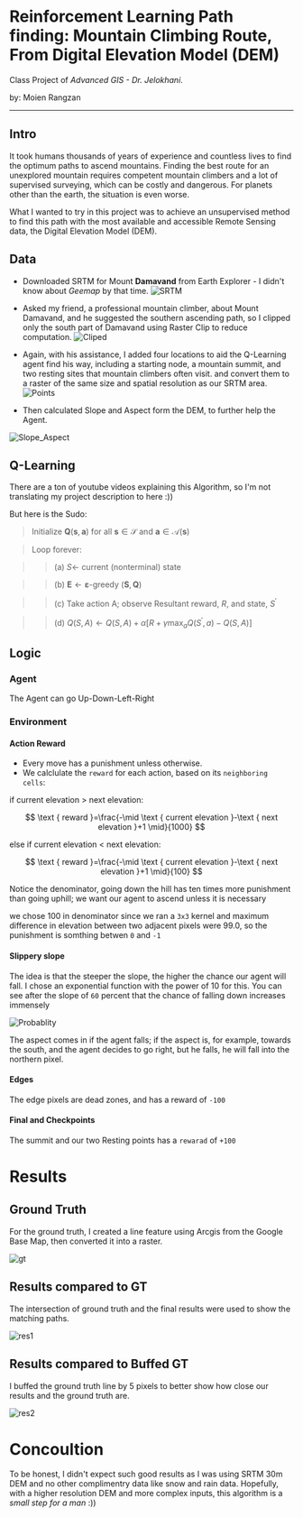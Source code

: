 # Reinforcement Learning Path finding: **Mountain Climbing Route,** From Digital Elevation Model (DEM)

Class Project of *Advanced GIS - Dr. Jelokhani*.

by: Moien Rangzan

---

## Intro
It took humans thousands of years of experience and countless lives to find the optimum paths to ascend mountains. Finding the best route for an unexplored mountain requires competent mountain climbers and a lot of supervised surveying, which can be costly and dangerous. For planets other than the earth, the situation is even worse. 

What I wanted to try in this project was to achieve an unsupervised method to find this path with the most available and accessible Remote Sensing data, the Digital Elevation Model (DEM).


## Data

* Downloaded SRTM for Mount **Damavand** from Earth Explorer - I didn't know about *Geemap* by that time.
![SRTM](https://github.com/moienr/DEM_Path_finding/blob/acf146ab85696a931d190e0facb3869e70eb441a/imgs/1_srtm_ee.png)

* Asked my friend, a professional mountain climber, about Mount Damavand, and he suggested the southern ascending path, so I clipped only the south part of Damavand using Raster Clip to reduce computation.
![Cliped](https://github.com/moienr/DEM_Path_finding/blob/acf146ab85696a931d190e0facb3869e70eb441a/imgs/4_clipraster.png)

* Again, with his assistance, I added four locations to aid the Q-Learning agent find his way, including a starting node, a mountain summit, and two resting sites that mountain climbers often visit. and convert them to a raster of the same size and spatial resolution as our SRTM area.
![Points](https://github.com/moienr/DEM_Path_finding/blob/acf146ab85696a931d190e0facb3869e70eb441a/imgs/3_arcgis_points.png)

* Then calculated Slope and Aspect form the DEM, to further help the Agent.

![Slope_Aspect](https://github.com/moienr/DEM_Path_finding/blob/c1b8a516921a03c699f95878fbc8dfbcaad39fc6/imgs/slope_ascpet.png)


## Q-Learning
There are a ton of youtube videos explaining this Algorithm, so I'm not translating my project description to here :))

But here is the Sudo:


>Initialize $\mathbf{Q}(\mathbf{s}, \mathbf{a})$ for all $\mathbf{s} \in \mathcal{S}$ and $\mathbf{a} \in \mathcal{A}(\mathbf{s})$

>Loop forever:

>>  (a) $S \leftarrow$ current (nonterminal) state
  
>>  (b) $\boldsymbol{E} \leftarrow \boldsymbol{\varepsilon}$-greedy $(\boldsymbol{S}, \boldsymbol{Q})$
  
>>  (c) Take action A; observe Resultant reward, $R$, and state, $S^{\prime}$
  
>>  (d) $Q(S, A) \leftarrow Q(S, A)+\alpha\left[R+\gamma \max _a Q\left(S^{\prime}, a\right)-Q(S, A)\right]$



## Logic

### Agent

The Agent can go Up-Down-Left-Right

### Environment

#### Action Reward

* Every move has a punishment unless otherwise.
* We calclulate the `reward` for each action, based on its `neighboring cells`:

if current elevation $>$ next elevation:

$$
\text { reward }=\frac{-\mid \text { current elevation }-\text { next elevation }+1 \mid}{1000}
$$

else if current elevation $<$ next elevation:

$$
\text { reward }=\frac{-\mid \text { current elevation }-\text { next elevation }+1 \mid}{100}
$$

Notice the denominator, going down the hill has ten times more punishment than going uphill; we want our agent to ascend unless it is necessary

we chose 100 in denominator since we ran a `3x3` kernel and maximum difference in elevation between two adjacent pixels were 99.0, so the punishment is somthing betwen `0` and `-1`


#### Slippery slope

The idea is that the steeper the slope, the higher the chance our agent will fall. I chose an exponential function with the power of 10 for this. You can see after the slope of `60` percent that the chance of falling down increases immensely

![Probablity](https://github.com/moienr/DEM_Path_finding/blob/a1097bd9f59cfc25e042970114ece5d14980fe46/imgs/slipping%203func.png)

The aspect comes in if the agent falls; if the aspect is, for example, towards the south, and the agent decides to go right, but he falls, he will fall into the northern pixel.


#### Edges

The edge pixels are dead zones, and has a reward of `-100`

#### Final and Checkpoints

The summit and our two Resting points has a `rewarad` of `+100` 

# Results

## Ground Truth

For the ground truth, I created a line feature using Arcgis from the Google Base Map, then converted it into a raster.

![gt](https://github.com/moienr/DEM_Path_finding/blob/a1097bd9f59cfc25e042970114ece5d14980fe46/imgs/path.png)

## Results compared to GT
The intersection of ground truth and the final results were used to show the matching paths.

![res1](https://github.com/moienr/DEM_Path_finding/blob/a1097bd9f59cfc25e042970114ece5d14980fe46/imgs/res_1.png)

## Results compared to Buffed GT
I buffed the ground truth line by 5 pixels to better show how close our results and the ground truth are.

![res2](https://github.com/moienr/DEM_Path_finding/blob/a1097bd9f59cfc25e042970114ece5d14980fe46/imgs/res_2.png)

# Concoultion

To be honest, I didn't expect such good results as I was using SRTM 30m DEM and no other complimentry data like snow and rain data. Hopefully, with a higher resolution DEM and more complex inputs, this algorithm is a *small step for a man* :))
